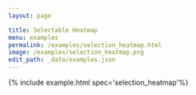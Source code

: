```yaml
---
layout: page

title: Selectable Heatmap
menu: examples
permalink: /examples/selection_heatmap.html
image: /examples/selection_heatmap.png
edit_path: _data/examples.json
---
```




{% include example.html spec='selection_heatmap'%}
